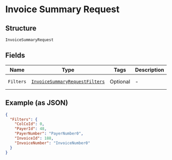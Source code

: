 
# Invoice Summary Request

## Structure

`InvoiceSummaryRequest`

## Fields

| Name | Type | Tags | Description | Getter | Setter |
|  --- | --- | --- | --- | --- | --- |
| `Filters` | [`InvoiceSummaryRequestFilters`](../../doc/models/invoice-summary-request-filters.md) | Optional | - | InvoiceSummaryRequestFilters getFilters() | setFilters(InvoiceSummaryRequestFilters filters) |

## Example (as JSON)

```json
{
  "Filters": {
    "ColCoId": 0,
    "PayerId": 48,
    "PayerNumber": "PayerNumber0",
    "InvoiceId": 188,
    "InvoiceNumber": "InvoiceNumber0"
  }
}
```


